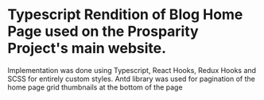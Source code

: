 # Typescript Rendition of Blog Home Page used on the Prosparity Project's main website.
Implementation was done using Typescript, React Hooks, Redux Hooks and SCSS for entirely custom styles. Antd library was used for pagination of the home page grid thumbnails at the bottom of the page
